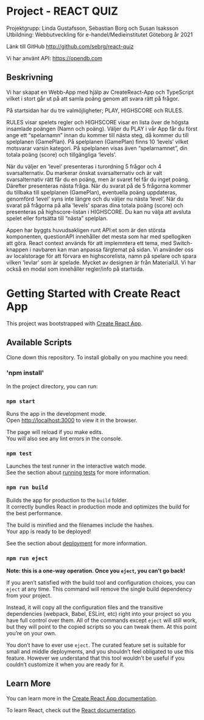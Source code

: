 # Project - REACT QUIZ
Projektgrupp: Linda Gustafsson, Sebastian Borg och Susan Isaksson 
Utbildning: Webbutveckling för e-handel/Medieinstitutet Göteborg år 2021 

Länk till GitHub http://github.com/sebrg/react-quiz

Vi har använt API: https://opendb.com
## Beskrivning 

Vi har skapat en Webb-App med hjälp av CreateReact-App och TypeScript vilket i stort går ut på att samla poäng genom att svara rätt på frågor.  

På startsidan har du tre valmöjligheter; PLAY, HIGHSCORE och RULES. 

RULES visar spelets regler och HIGHSCORE visar en lista över de högsta insamlade poängen (Namn och poäng). Väljer du PLAY i vår App får du först ange ett “spelarnamn” innan du kommer till nästa steg, då kommer du till spelplanen (GamePlan). På spelplanen (GamePlan) finns 10 ‘levels’ vilket motsvarar varsin kategori. På spelplanen visas även “spelarnamnet”, din totala poäng (score) och tillgängliga ‘levels’.  

När du väljer en ‘level’ presenteras i turordning 5 frågor och 4 svarsalternativ. Du markerar önskat svarsalternativ och är valt svarsalternativ rätt får du en poäng, men är svaret fel får du inget poäng. Därefter presenteras nästa fråga. När du svarat på de 5 frågorna kommer du tillbaka till spelplanen (GamePlan), eventuella poäng uppdateras, genomförd ‘level’ syns inte längre och du väljer nu nästa ‘level’. När du svarat på frågorna på alla ‘levels’ sparas dina totala poäng (score) och presenteras på highscore-listan i HIGHSCORE. Du kan nu välja att avsluta spelet eller fortsätta till “nästa” spelplan. 

Appen har byggts huvudsakligen runt API:et som är den största komponenten, questionAPI innehåller det mesta som har med spellogiken att göra. React context används för att implemntera ett tema, med Switch-knappen i navbaren kan man anpassa färgtemat på sidan. Vi använder oss av localstorage för att förvara en highscorelista, namn på spelare och spara vilken 'levlar' som är spelade. Mycket av designen är från MaterialUI. Vi har också en modal som innehåller regler/info på startsida. 

# Getting Started with Create React App

This project was bootstrapped with [Create React App](https://github.com/facebook/create-react-app).

## Available Scripts

Clone down this repository. To install globally on you machine you need:

### 'npm install'


In the project directory, you can run:

### `npm start`

Runs the app in the development mode.\
Open [http://localhost:3000](http://localhost:3000) to view it in the browser.

The page will reload if you make edits.\
You will also see any lint errors in the console.

### `npm test`

Launches the test runner in the interactive watch mode.\
See the section about [running tests](https://facebook.github.io/create-react-app/docs/running-tests) for more information.

### `npm run build`

Builds the app for production to the `build` folder.\
It correctly bundles React in production mode and optimizes the build for the best performance.

The build is minified and the filenames include the hashes.\
Your app is ready to be deployed!

See the section about [deployment](https://facebook.github.io/create-react-app/docs/deployment) for more information.

### `npm run eject`

**Note: this is a one-way operation. Once you `eject`, you can’t go back!**

If you aren’t satisfied with the build tool and configuration choices, you can `eject` at any time. This command will remove the single build dependency from your project.

Instead, it will copy all the configuration files and the transitive dependencies (webpack, Babel, ESLint, etc) right into your project so you have full control over them. All of the commands except `eject` will still work, but they will point to the copied scripts so you can tweak them. At this point you’re on your own.

You don’t have to ever use `eject`. The curated feature set is suitable for small and middle deployments, and you shouldn’t feel obligated to use this feature. However we understand that this tool wouldn’t be useful if you couldn’t customize it when you are ready for it.

## Learn More

You can learn more in the [Create React App documentation](https://facebook.github.io/create-react-app/docs/getting-started).

To learn React, check out the [React documentation](https://reactjs.org/).
